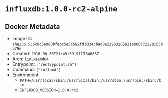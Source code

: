 # `influxdb:1.0.0-rc2-alpine`

## Docker Metadata

- Image ID: `sha256:536c8c5e980bfebc5e5c582fdb334cbad8e22963285e21ab68c72228155bb79e`
- Created: `2016-08-30T21:49:39.917734063Z`
- Arch: `linux`/`amd64`
- Entrypoint: `["/entrypoint.sh"]`
- Command: `["influxd"]`
- Environment:
  - `PATH=/usr/local/sbin:/usr/local/bin:/usr/sbin:/usr/bin:/sbin:/bin`
  - `INFLUXDB_VERSION=1.0.0~rc2`
